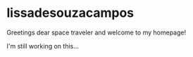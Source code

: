 # lissadesouzacampos


Greetings dear space traveler
and welcome to my homepage!

I'm still working on this...
